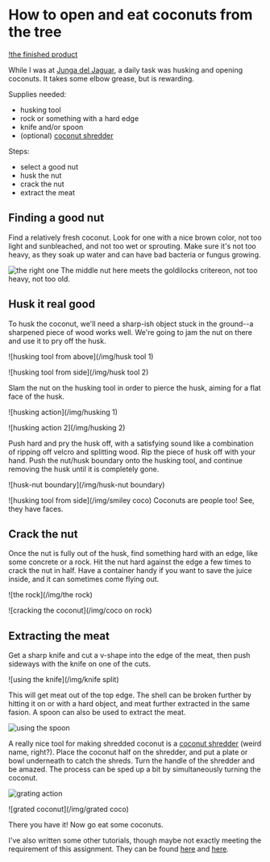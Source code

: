 # How to open and eat coconuts from the tree

[!the finished product](/img/cocoSpoon)

While I was at [Junga del Jaguar](http://www.jungladeljaguar.com/), a daily task was husking and opening coconuts.  It takes some elbow grease, but is rewarding.

Supplies needed:
*   husking tool
*   rock or something with a hard edge
*   knife and/or spoon
*   (optional) [coconut shredder](http://www.desiclik.com/coconut-scrapper-w-vacuum-base-pr-18648.html)

Steps:
*   select a good nut
*   husk the nut
*   crack the nut
*   extract the meat

## Finding a good nut
Find a relatively fresh coconut.  Look for one with a nice brown color, not too light and sunbleached, and not too wet or sprouting.  Make sure it's not too heavy, as they soak up water and can have bad bacteria or fungus growing.

![the right one](/img/bestNut)
The middle nut here meets the goldilocks critereon, not too heavy, not too old.

## Husk it real good
To husk the coconut, we'll need a sharp-ish object stuck in the ground--a sharpened piece of wood works well.  We're going to jam the nut on there and use it to pry off the husk.

![husking tool from above](/img/husk tool 1)

![husking tool from side](/img/husk tool 2)

Slam the nut on the husking tool in order to pierce the husk, aiming for a flat face of the husk.

![husking action](/img/husking 1)

![husking action 2](/img/husking 2)

Push hard and pry the husk off, with a satisfying sound like a combination of ripping off velcro and splitting wood.  Rip the piece of husk off with your hand.  Push the nut/husk boundary onto the husking tool, and continue removing the husk until it is completely gone.

![husk-nut boundary](/img/husk-nut boundary)

![husking tool from side](/img/smiley coco)
Coconuts are people too! See, they have faces.

## Crack the nut
Once the nut is fully out of the husk, find something hard with an edge, like some concrete or a rock.  Hit the nut hard against the edge a few times to crack the nut in half.  Have a container handy if you want to save the juice inside, and it can sometimes come flying out.

![the rock](/img/the rock)

![cracking the coconut](/img/coco on rock)

## Extracting the meat

Get a sharp knife and cut a v-shape into the edge of the meat, then push sideways with the knife on one of the cuts.  

![using the knife](/img/knife split)

This will get meat out of the top edge.  The shell can be broken further by hitting it on or with a hard object, and meat further extracted in the same fasion.  A spoon can also be used to extract the meat.

![using the spoon](/img/cocoSpoon)

A really nice tool for making shredded coconut is a [coconut shredder](http://www.desiclik.com/coconut-scrapper-w-vacuum-base-pr-18648.html) (weird name, right?).  Place the coconut half on the shredder, and put a plate or bowl underneath to catch the shreds.  Turn the handle of the shredder and be amazed.  The process can be sped up a bit by simultaneously turning the coconut.

![grating action](/img/grating)

![grated coconut](/img/grated coco)

There you have it!  Now go eat some coconuts.

I've also written some other tutorials, though maybe not exactly meeting the requirement of this assignment.  They can be found [here](http://wordsforthewise.github.io/gettingStartedWithNodeMCUWindows/) and [here](http://wordsforthewise.github.io/DIY-air-quality-device/).